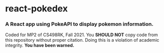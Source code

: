 # react-pokedex

### A React app using PokeAPI to display pokemon information.

Coded for MP2 of CS498RK, Fall 2021.
You **SHOULD NOT** copy code from this repository without proper citation. Doing this is a violation of academic integrity. **You have been warned.**